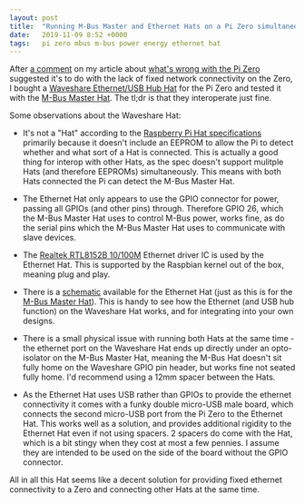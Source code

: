 ```yaml
---
layout: post
title:  "Running M-Bus Master and Ethernet Hats on a Pi Zero simultaneously"
date:   2019-11-09 8:52 +0000
tags:   pi zero mbus m-bus power energy ethernet hat
---
```


After [a comment](http://disq.us/p/256sd7z) on my article about [what's wrong with the Pi Zero](https://piers.rocks/2019/10/15/whats-wrong-with-the-pi-zero.html) suggested it's to do with the lack of fixed network connectivity on the Zero, I bought a [Waveshare Ethernet/USB Hub Hat](https://www.waveshare.com/eth-usb-hub-hat.htm) for the Pi Zero and tested it with the [M-Bus Master Hat](https://www.packom.net/m-bus-master-hat/).  The tl;dr is that they interoperate just fine.

Some observations about the Waveshare Hat:

* It's not a "Hat" according to the [Raspberry Pi Hat specifications](https://github.com/raspberrypi/hats) primarily because it doesn't include an EEPROM to allow the Pi to detect whether and what sort of a Hat is connected.  This is actually a good thing for interop with other Hats, as the spec doesn't support mulitple Hats (and therefore EEPROMs) simultaneously.  This means with both Hats connected the Pi can detect the M-Bus Master Hat.

* The Ethernet Hat only appears to use the GPIO connector for power, passing all GPIOs (and other pins) through.  Therefore GPIO 26, which the M-Bus Master Hat uses to control M-Bus power, works fine, as do the serial pins which the M-Bus Master Hat uses to communicate with slave devices.

* The [Realtek RTL8152B 10/100M](https://www.realtek.com/en/products/communications-network-ics/item/rtl8152b-n) Ethernet driver IC is used by the Ethernet Hat.  This is supported by the Raspbian kernel out of the box, meaning plug and play.

* There is a [schematic](https://www.waveshare.com/w/upload/0/08/ETH_USB_HUB_HAT.pdf) available for the Ethernet Hat (just as this is for the [M-Bus Master Hat](https://www.packom.net/wp-content/uploads/2019/10/M-Bus-Master-Hat-schematic-v1.4.pdf)).  This is handy to see how the Ethernet (and USB hub function) on the Waveshare Hat works, and for integrating into your own designs.

* There is a small physical issue with running both Hats at the same time - the ethernet port on the Waveshare Hat ends up directly under an opto-isolator on the M-Bus Master Hat, meaning the M-Bus Hat doesn't sit fully home on the Waveshare GPIO pin header, but works fine not seated fully home.  I'd recommend using a 12mm spacer between the Hats.

* As the Ethernet Hat uses USB rather than GPIOs to provide the ethernet connectivity it comes with a funky double micro-USB male board, which connects the second micro-USB port from the Pi Zero to the Ethernet Hat.  This works well as a solution, and provides additional rigidity to the Ethernet Hat even if not using spacers.  2 spacers do come with the Hat, which is a bit stingy when they cost at most a few pennies.  I assume they are intended to be used on the side of the board without the GPIO connector.

All in all this Hat seems like a decent solution for providing fixed ethernet connectivity to a Zero and connecting other Hats at the same time.
